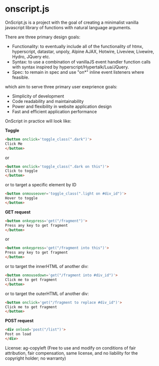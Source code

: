 # onscript.js

OnScript.js is a project with the goal of creating a minimalist vanilla javascript library of functions with natural language arguments.

There are three primary design goals:

* Functionality: to eventually include all of the functionality of htmx, hyperscript, datastar, unpoly, Alpine AJAX, Hotwire, Liveview, Livewire, Hydro, JQuery etc.
* Syntax: to use a combination of vanillaJS event handler function calls with syntax inspired by hyperscript/Hypertalk/Lua/JQuery.
* Spec: to remain in spec and use "on*" inline event listeners where feasible.

which aim to serve three primary user exeprience goals:

* Simplicity of development
* Code readability and maintainability
* Power and flexibility in website application design
* Fast and efficient application performance

OnScript in practice will look like:

**Toggle**

```html
<button onclick='toggle_class(".dark")'>
Click Me
</button>
```

or

```html
<button onclick='toggle_class(".dark on this")'>
Click to toggle
</button>
```

or to target a specific element by ID

```html
<button onmouseover='toggle_class(".light on #div_id")'>
Hover to toggle
</button>
```

**GET request**

```html
<button onkeypress='get("/fragment")'>
Press any key to get fragment
</button>
```

or

```html
<button onkeypress='get("/fragment into this")'>
Press any key to get fragment
</button>
```

or to target the innerHTML of another div:

```html
<button onmousedown='get("/fragment into #div_id")'>
Click me to get fragment
</button>
```

or to target the outerHTML of another div:

```html
<button onclick='get("/fragment to replace #div_id")'>
Click me to get fragment 
</button>
```

**POST request**

```html
<div onload='post("/list")'>
Post on load
</div>
```

License: ag-copyleft (Free to use and modify on conditions of fair attribution, fair compensation, same license, and no liability for the copyright holder; no warranty)
